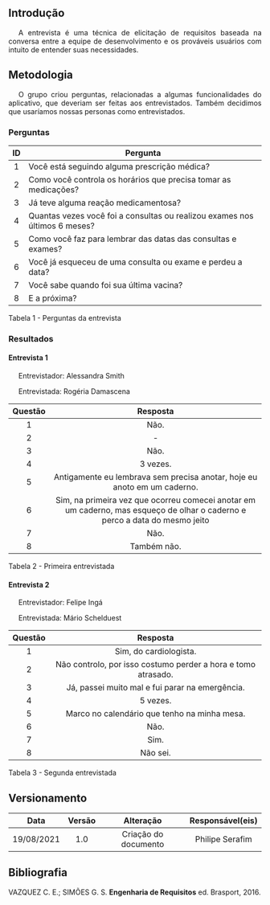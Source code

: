## <a>Introdução</a>
<p style="text-indent: 20px; text-align: justify">
A entrevista é uma técnica de elicitação de requisitos baseada na conversa entre a equipe de desenvolvimento e os prováveis usuários com intuito de entender suas necessidades.
</p>

## <a>Metodologia</a>
<p style="text-indent: 20px; text-align: justify">
O grupo criou perguntas, relacionadas a algumas funcionalidades do aplicativo, que deveriam ser feitas aos entrevistados. Também decidimos que usaríamos nossas personas como entrevistados.
</p>

### <a>Perguntas</a>

|  ID   | Pergunta                                                                   |
| :---: | -------------------------------------------------------------------------- |
|   1   | Você está seguindo alguma prescrição médica?                               |
|   2   | Como você controla os horários que precisa tomar as medicações?            |
|   3   | Já teve alguma reação medicamentosa?                                       |
|   4   | Quantas vezes você foi a consultas ou realizou exames nos últimos 6 meses? |
|   5   | Como você faz para lembrar das datas das consultas e exames?               |
|   6   | Você já esqueceu de uma consulta ou exame e perdeu a data?                 |
|   7   | Você sabe quando foi sua última vacina?                                    |
|   8   | E a próxima?                                                               |
<figcaption>Tabela 1 - Perguntas da entrevista</figcaption>

### <a>Resultados</a>

#### <a>Entrevista 1</a>
<p style="text-indent: 20px; text-align: justify">Entrevistador: Alessandra Smith</p>
<p style="text-indent: 20px; text-align: justify">Entrevistada: Rogéria Damascena</p>

| Questão |                                                          Resposta                                                           |
| :-----: | :-------------------------------------------------------------------------------------------------------------------------: |
|    1    |                                                            Não.                                                             |
|    2    |                                                              -                                                              |
|    3    |                                                            Não.                                                             |
|    4    |                                                          3 vezes.                                                           |
|    5    |                          Antigamente eu lembrava sem precisa anotar, hoje eu anoto em um caderno.                           |
|    6    | Sim, na primeira vez que ocorreu comecei anotar em um caderno, mas esqueço de olhar o caderno e perco a data do mesmo jeito |
|    7    |                                                            Não.                                                             |
|    8    |                                                         Também não.                                                         |

<figcaption>Tabela 2 - Primeira entrevistada</figcaption>

#### <a>Entrevista 2</a>
<p style="text-indent: 20px; text-align: justify">Entrevistador: Felipe Ingá</p>
<p style="text-indent: 20px; text-align: justify">Entrevistada: Mário Schelduest</p>

| Questão |                           Resposta                            |
| :-----: | :-----------------------------------------------------------: |
|    1    |                    Sim, do cardiologista.                     |
|    2    | Não controlo, por isso costumo perder a hora e tomo atrasado. |
|    3    |        Já, passei muito mal e fui parar na emergência.        |
|    4    |                           5 vezes.                            |
|    5    |         Marco no calendário que tenho na minha mesa.          |
|    6    |                             Não.                              |
|    7    |                             Sim.                              |
|    8    |                           Não sei.                            |

<figcaption>Tabela 3 - Segunda entrevistada</figcaption>

## <a>Versionamento</a>

|    Data    | Versão |      Alteração       | Responsável(eis) |
| :--------: | :----: | :------------------: | :--------------: |
| 19/08/2021 |  1.0   | Criação do documento | Philipe Serafim  |


## <a>Bibliografia</a>

VAZQUEZ C. E.; SIMÕES G. S. <strong>Engenharia de Requisitos</strong> ed. Brasport, 2016.
